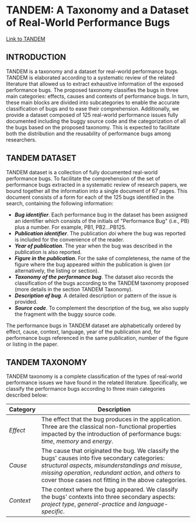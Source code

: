 # **TANDEM**: A Taxonomy and a Dataset of Real-World Performance Bugs
[Link to TANDEM](https://github.com/belene/tandem/blob/master/docs/TANDEM.pdf)

## INTRODUCTION 
TANDEM is a taxonomy and a dataset for real-world performance bugs. TANDEM is elaborated according to a systematic review of the related literature that allowed us to extract exhaustive information of the exposed performance bugs. The proposed taxonomy classifies the bugs in three main categories: effects,  causes  and  contexts  of performance bugs. In turn, these main blocks are divided into subcategories to enable the accurate classification of bugs and to ease their comprehension. Additionally, we provide a dataset composed of 125 real-world performance issues fully documented including the buggy source code and the categorization of all the bugs based on the proposed taxonomy. This is expected to facilitate both the distribution and the reusability of performance bugs among researchers.

## TANDEM DATASET
TANDEM dataset is a collection of fully documented real-world performance bugs. To facilitate the comprehension of the set of performance bugs extracted in a systematic review of research papers, we bound together all the information into a single document of 67 pages. This document consists of a form for each of the 125 bugs identified in the search, containing the following information:
* ***Bug identifier***. Each performance bug in the dataset has been assigned an identifier which consists of the initials of "Performance Bug" (i.e., PB) plus a number. For example, PB1, PB2...PB125.
* ***Publication identifier***. The publication *doi* where the bug was reported is included for the convenience of the reader.
* ***Year of publication***. The year when the bug was described in the publication is also reported.
* ***Figure in the publication***. For the sake of completeness, the name of the figure where the bug appeared within the publication is given (or alternatively, the listing or section).
* ***Taxonomy of the performance bug***. The dataset also records the classification of the bugs according to the TANDEM taxonomy proposed (more details in the section TANDEM Taxonomy).
* ***Description of bug***. A detailed description or pattern of the issue is provided.
* ***Source code***. To complement the description of the bug, we also supply the fragment with the buggy source code.

The performance bugs in TANDEM dataset are alphabetically ordered by effect, cause, context, language, year of the publication and, for performance bugs referenced in the same publication, number of the figure or listing in the paper. 

## TANDEM TAXONOMY
TANDEM taxonomy is a complete classification of the types of real-world performance issues we have found in the related literature. Specifically, we classify the performance bugs according to three main categories described below: 

|Category | Description |
| ----- |-------------|
|*Effect* |The effect that the bug produces in the application. Three are the classical non-functional properties impacted by the introduction of performance bugs: *time*, *memory* and *energy*.|
|*Cause* | The cause that originated the bug. We classify the bugs' causes into five secondary categories: *structural aspects*, *misunderstandings and misuse*, *missing operation*, *redundant action*, and *others* to cover those cases not fitting in  the  above  categories.|
|*Context* | The context where the bug appeared. We classify the bugs' contexts into three secondary aspects: *project type*, *general-practice* and *language-specific*.|
